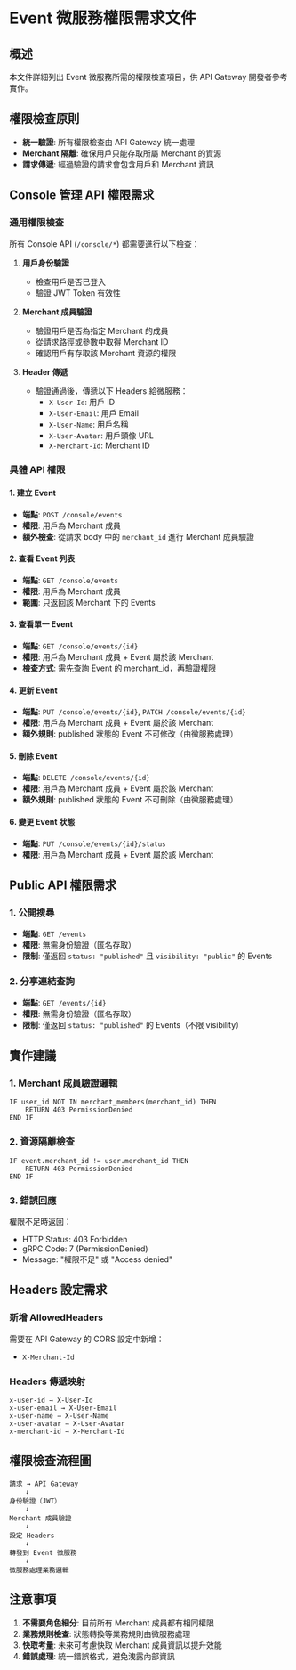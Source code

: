 # Event 微服務權限需求文件

## 概述

本文件詳細列出 Event 微服務所需的權限檢查項目，供 API Gateway 開發者參考實作。

## 權限檢查原則

- **統一驗證**: 所有權限檢查由 API Gateway 統一處理
- **Merchant 隔離**: 確保用戶只能存取所屬 Merchant 的資源
- **請求傳遞**: 經過驗證的請求會包含用戶和 Merchant 資訊

## Console 管理 API 權限需求

### 通用權限檢查
所有 Console API (`/console/*`) 都需要進行以下檢查：

1. **用戶身份驗證**
   - 檢查用戶是否已登入
   - 驗證 JWT Token 有效性

2. **Merchant 成員驗證**  
   - 驗證用戶是否為指定 Merchant 的成員
   - 從請求路徑或參數中取得 Merchant ID
   - 確認用戶有存取該 Merchant 資源的權限

3. **Header 傳遞**
   - 驗證通過後，傳遞以下 Headers 給微服務：
     - `X-User-Id`: 用戶 ID
     - `X-User-Email`: 用戶 Email  
     - `X-User-Name`: 用戶名稱
     - `X-User-Avatar`: 用戶頭像 URL
     - `X-Merchant-Id`: Merchant ID

### 具體 API 權限

#### 1. 建立 Event
- **端點**: `POST /console/events`
- **權限**: 用戶為 Merchant 成員
- **額外檢查**: 從請求 body 中的 `merchant_id` 進行 Merchant 成員驗證

#### 2. 查看 Event 列表
- **端點**: `GET /console/events`
- **權限**: 用戶為 Merchant 成員
- **範圍**: 只返回該 Merchant 下的 Events

#### 3. 查看單一 Event
- **端點**: `GET /console/events/{id}`
- **權限**: 用戶為 Merchant 成員 + Event 屬於該 Merchant
- **檢查方式**: 需先查詢 Event 的 merchant_id，再驗證權限

#### 4. 更新 Event
- **端點**: `PUT /console/events/{id}`, `PATCH /console/events/{id}`
- **權限**: 用戶為 Merchant 成員 + Event 屬於該 Merchant
- **額外規則**: published 狀態的 Event 不可修改（由微服務處理）

#### 5. 刪除 Event
- **端點**: `DELETE /console/events/{id}`
- **權限**: 用戶為 Merchant 成員 + Event 屬於該 Merchant
- **額外規則**: published 狀態的 Event 不可刪除（由微服務處理）

#### 6. 變更 Event 狀態
- **端點**: `PUT /console/events/{id}/status`
- **權限**: 用戶為 Merchant 成員 + Event 屬於該 Merchant

## Public API 權限需求

### 1. 公開搜尋
- **端點**: `GET /events`
- **權限**: 無需身份驗證（匿名存取）
- **限制**: 僅返回 `status: "published"` 且 `visibility: "public"` 的 Events

### 2. 分享連結查詢
- **端點**: `GET /events/{id}`
- **權限**: 無需身份驗證（匿名存取）
- **限制**: 僅返回 `status: "published"` 的 Events（不限 visibility）

## 實作建議

### 1. Merchant 成員驗證邏輯
```
IF user_id NOT IN merchant_members(merchant_id) THEN
    RETURN 403 PermissionDenied
END IF
```

### 2. 資源隔離檢查
```
IF event.merchant_id != user.merchant_id THEN
    RETURN 403 PermissionDenied  
END IF
```

### 3. 錯誤回應
權限不足時返回：
- HTTP Status: 403 Forbidden
- gRPC Code: 7 (PermissionDenied)
- Message: "權限不足" 或 "Access denied"

## Headers 設定需求

### 新增 AllowedHeaders
需要在 API Gateway 的 CORS 設定中新增：
- `X-Merchant-Id`

### Headers 傳遞映射
```
x-user-id → X-User-Id
x-user-email → X-User-Email  
x-user-name → X-User-Name
x-user-avatar → X-User-Avatar
x-merchant-id → X-Merchant-Id
```

## 權限檢查流程圖

```
請求 → API Gateway
    ↓
身份驗證（JWT）
    ↓
Merchant 成員驗證
    ↓  
設定 Headers
    ↓
轉發到 Event 微服務
    ↓
微服務處理業務邏輯
```

## 注意事項

1. **不需要角色細分**: 目前所有 Merchant 成員都有相同權限
2. **業務規則檢查**: 狀態轉換等業務規則由微服務處理
3. **快取考量**: 未來可考慮快取 Merchant 成員資訊以提升效能
4. **錯誤處理**: 統一錯誤格式，避免洩露內部資訊